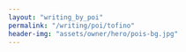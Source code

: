 ```yaml
---
layout: "writing_by_poi"
permalink: "/writing/poi/tofino"
header-img: "assets/owner/hero/pois-bg.jpg"
---
```

